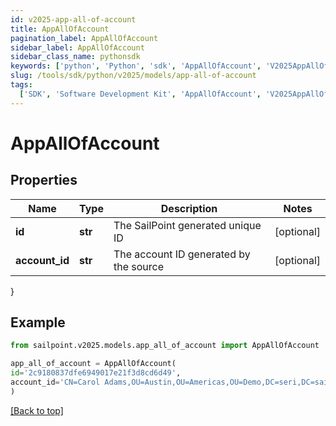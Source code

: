 ```yaml
---
id: v2025-app-all-of-account
title: AppAllOfAccount
pagination_label: AppAllOfAccount
sidebar_label: AppAllOfAccount
sidebar_class_name: pythonsdk
keywords: ['python', 'Python', 'sdk', 'AppAllOfAccount', 'V2025AppAllOfAccount']
slug: /tools/sdk/python/v2025/models/app-all-of-account
tags:
  ['SDK', 'Software Development Kit', 'AppAllOfAccount', 'V2025AppAllOfAccount']
---
```


# AppAllOfAccount

## Properties

| Name | Type | Description | Notes |
| --- | --- | --- | --- |
| **id** | **str** | The SailPoint generated unique ID | [optional] |
| **account_id** | **str** | The account ID generated by the source | [optional] |

}

## Example

```python
from sailpoint.v2025.models.app_all_of_account import AppAllOfAccount

app_all_of_account = AppAllOfAccount(
id='2c9180837dfe6949017e21f3d8cd6d49',
account_id='CN=Carol Adams,OU=Austin,OU=Americas,OU=Demo,DC=seri,DC=sailpointdemo,DC=com'
)

```

[[Back to top]](#)
